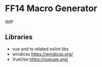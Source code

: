# FF14 Macro Generator
WIP

## Libraries
- vue and ts related eslint libs
- windicss https://windicss.org/
- VueUse https://vueuse.org/
